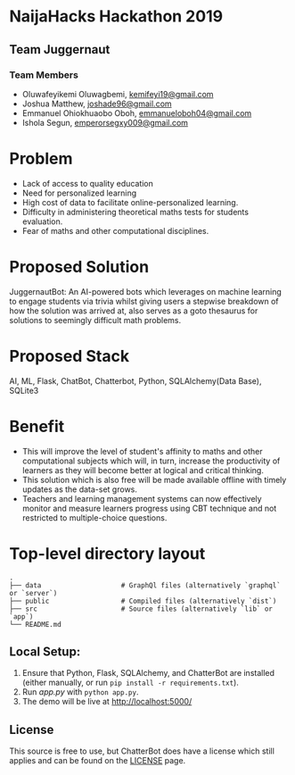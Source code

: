 # NaijaHacks Hackathon 2019

## Team Juggernaut

### Team Members

- Oluwafeyikemi Oluwagbemi, kemifeyi19@gmail.com
- Joshua Matthew, joshade96@gmail.com
- Emmanuel Ohiokhuaobo Oboh, emmanueloboh04@gmail.com
- Ishola Segun, emperorsegxy009@gmail.com

# Problem
-   Lack of access to quality education
-	Need for personalized learning
-	High cost of data to facilitate online-personalized learning.
-	Difficulty in administering theoretical maths tests for students evaluation.
-	Fear of maths and other computational disciplines.


# Proposed Solution
JuggernautBot: An AI-powered bots which leverages on machine learning to engage students via trivia whilst giving users a stepwise breakdown of how the solution was arrived at, also serves as a goto thesaurus for solutions to seemingly difficult math problems.



# Proposed Stack

AI, ML, Flask, ChatBot, Chatterbot, Python, SQLAlchemy(Data Base), SQLite3

# Benefit
-   This will improve the level of student's affinity to maths and other computational subjects which will, in turn, increase the productivity of learners as they will become better at logical and critical thinking.
-   This solution which is also free will be made available offline with timely updates as the data-set grows.
-   Teachers and learning management systems can now effectively monitor and measure learners progress using CBT technique and not restricted to multiple-choice questions.


# Top-level directory layout

    .
    ├── data                    # GraphQl files (alternatively `graphql` or `server`)
    ├── public                  # Compiled files (alternatively `dist`)
    ├── src                     # Source files (alternatively `lib` or `app`)
    └── README.md   

## Local Setup:
 1. Ensure that Python, Flask, SQLAlchemy, and ChatterBot are installed (either manually, or run `pip install -r requirements.txt`).
 2. Run *app.py* with `python app.py`.
 3. The demo will be live at [http://localhost:5000/](http://localhost:5000/)

## License
This source is free to use, but ChatterBot does have a license which still applies and can be found on the [LICENSE](https://github.com/gunthercox/ChatterBot/blob/master/LICENSE) page.

